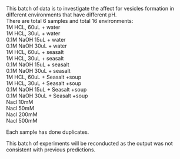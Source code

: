 This batch of data is to investigate the affect for vesicles formation in different environments that have different pH.  
There are total 6 samples and total 16 environments:  
1M HCL, 60uL + water  
1M HCL, 30uL + water  
0.1M NaOH 15uL + water  
0.1M NaOH 30uL + water  
1M HCL, 60uL + seasalt  
1M HCL, 30uL + seasalt  
0.1M NaOH 15uL + seasalt  
0.1M NaOH 30uL + seasalt  
1M HCL, 60uL + Seasalt +soup  
1M HCL, 30uL + Seasalt +soup  
0.1M NaOH 15uL + Seasalt +soup  
0.1M NaOH 30uL + Seasalt +soup  
Nacl 10mM  
Nacl 50mM  
Nacl 200mM  
Nacl 500mM  

Each sample has done duplicates.

This batch of experiments will be reconducted as the output was not consistent with previous predictions.
